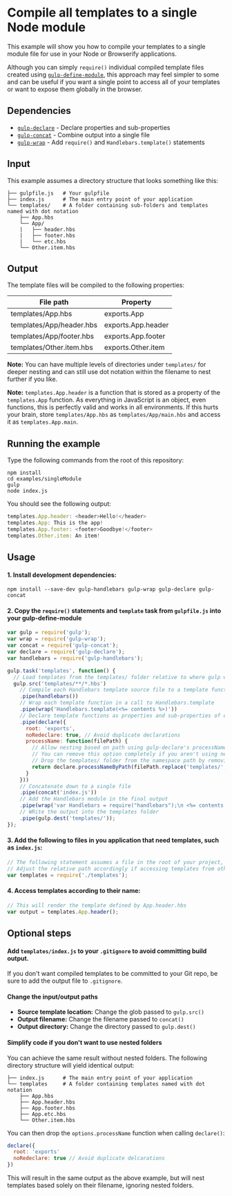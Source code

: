 # Compile all templates to a single Node module

This example will show you how to compile your templates to a single module file for use in your Node or Browserify applications.

Although you can simply `require()` individual compiled template files created using [`gulp-define-module`](https://www.npmjs.org/package/gulp-define-module), this approach may feel simpler to some and can be useful if you want a single point to access all of your templates or want to expose them globally in the browser.

## Dependencies

* [`gulp-declare`](https://www.npmjs.org/package/gulp-declare) - Declare properties and sub-properties
* [`gulp-concat`](https://www.npmjs.org/package/gulp-concat) - Combine output into a single file
* [`gulp-wrap`](https://www.npmjs.org/package/gulp-wrap) - Add `require()` and `Handlebars.template()` statements

## Input

This example assumes a directory structure that looks something like this:

```
├── gulpfile.js   # Your gulpfile
├── index.js      # The main entry point of your application
└── templates/    # A folder containing sub-folders and templates named with dot notation
    ├── App.hbs
    └── App/
    |   ├── header.hbs
    |   ├── footer.hbs
    |   └── etc.hbs
    └── Other.item.hbs
```

## Output

The template files will be compiled to the following properties:

| File path                | Property           |
| ------------------------ | ------------------ |
| templates/App.hbs        | exports.App        |
| templates/App/header.hbs | exports.App.header |
| templates/App/footer.hbs | exports.App.footer |
| templates/Other.item.hbs | exports.Other.item |

**Note:** You can have multiple levels of directories under `templates/` for deeper nesting and can still use dot notation within the filename to nest further if you like.

**Note:** `templates.App.header` is a function that is stored as a property of the `templates.App` function. As everything in JavaScript is an object, even functions, this is perfectly valid and works in all environments. If this hurts your brain, store `templates/App.hbs` as `templates/App/main.hbs` and access it as `templates.App.main`.

## Running the example

Type the following commands from the root of this repository:

```
npm install
cd examples/singleModule
gulp
node index.js
```
You should see the following output:

```js
templates.App.header: <header>Hello!</header>
templates.App: This is the app!
templates.App.footer: <footer>Goodbye!</footer>
templates.Other.item: An item!
```

## Usage

#### 1. Install development dependencies:

```shell
npm install --save-dev gulp-handlebars gulp-wrap gulp-declare gulp-concat
```

#### 2. Copy the `require()` statements and `template` task from `gulpfile.js` into your gulp-define-module

```js
var gulp = require('gulp');
var wrap = require('gulp-wrap');
var concat = require('gulp-concat');
var declare = require('gulp-declare');
var handlebars = require('gulp-handlebars');

gulp.task('templates', function() {
  // Load templates from the templates/ folder relative to where gulp was executed
  gulp.src('templates/**/*.hbs')
    // Compile each Handlebars template source file to a template function
    .pipe(handlebars())
    // Wrap each template function in a call to Handlebars.template
    .pipe(wrap('Handlebars.template(<%= contents %>)'))
    // Declare template functions as properties and sub-properties of exports
    .pipe(declare({
      root: 'exports',
      noRedeclare: true, // Avoid duplicate declarations
      processName: function(filePath) {
        // Allow nesting based on path using gulp-declare's processNameByPath()
        // You can remove this option completely if you aren't using nested folders
        // Drop the templates/ folder from the namespace path by removing it from the filePath
        return declare.processNameByPath(filePath.replace('templates/', ''));
      }
    }))
    // Concatenate down to a single file
    .pipe(concat('index.js'))
    // Add the Handlebars module in the final output
    .pipe(wrap('var Handlebars = require("handlebars");\n <%= contents %>'))
    // WRite the output into the templates folder
    .pipe(gulp.dest('templates/'));
});
```

#### 3. Add the following to files in you application that need templates, such as `index.js`:
```js
// The following statement assumes a file in the root of your project, such as index.js
// Adjust the relative path accordingly if accessing templates from other files
var templates = require('./templates');
```

#### 4. Access templates according to their name:
```js
// This will render the template defined by App.header.hbs
var output = templates.App.header();
```

## Optional steps

#### Add `templates/index.js` to your `.gitignore` to avoid committing build output.

If you don't want compiled templates to be committed to your Git repo, be sure to add the output file to `.gitignore`.

#### Change the input/output paths

* **Source template location:** Change the glob passed to `gulp.src()`
* **Output filename:** Change the filename passed to `concat()`
* **Output directory:** Change the directory passed to `gulp.dest()`

#### Simplify code if you don't want to use nested folders

You can achieve the same result without nested folders. The following directory structure will yield identical output:

```
├── index.js      # The main entry point of your application
└── templates     # A folder containing templates named with dot notation
    ├── App.hbs
    ├── App.header.hbs
    ├── App.footer.hbs
    ├── App.etc.hbs
    └── Other.item.hbs
```

You can then drop the `options.processName` function when calling `declare()`:

```js
declare({
  root: 'exports'
  noRedeclare: true // Avoid duplicate delcarations
})
```

This will result in the same output as the above example, but will nest templates based solely on their filename, ignoring nested folders.
